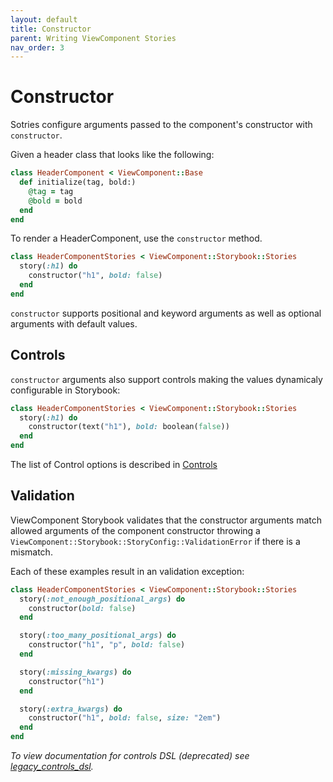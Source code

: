 ```yaml
---
layout: default
title: Constructor
parent: Writing ViewComponent Stories
nav_order: 3
---
```


# Constructor

Sotries configure arguments passed to the component's constructor with `constructor`.

Given a header class that looks like the following:

```ruby
class HeaderComponent < ViewComponent::Base
  def initialize(tag, bold:)
    @tag = tag
    @bold = bold
  end
end
```

To render a HeaderComponent, use the `constructor` method.

```ruby
class HeaderComponentStories < ViewComponent::Storybook::Stories
  story(:h1) do
    constructor("h1", bold: false)
  end
end
```

`constructor` supports positional and keyword arguments as well as optional arguments with default values.

## Controls

`constructor` arguments also support controls making the values dynamicaly configurable in Storybook:

```ruby
class HeaderComponentStories < ViewComponent::Storybook::Stories
  story(:h1) do
    constructor(text("h1"), bold: boolean(false))
  end
end
```

The list of Control options is described in [Controls](controls.md)

## Validation

ViewComponent Storybook validates that the constructor arguments match allowed arguments of the component constructor  throwing a `ViewComponent::Storybook::StoryConfig::ValidationError` if there is a mismatch.

Each of these examples result in an validation exception:

```ruby
class HeaderComponentStories < ViewComponent::Storybook::Stories
  story(:not_enough_positional_args) do
    constructor(bold: false)
  end

  story(:too_many_positional_args) do
    constructor("h1", "p", bold: false)
  end

  story(:missing_kwargs) do
    constructor("h1")
  end

  story(:extra_kwargs) do
    constructor("h1", bold: false, size: "2em")
  end
end
```

_To view documentation for controls DSL (deprecated) see [legacy_controls_dsl](/guide/legacy_controls_dsl.md)._